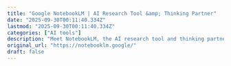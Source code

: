 ```yaml
---
title: "Google NotebookLM | AI Research Tool &amp; Thinking Partner"
date: "2025-09-30T00:11:40.334Z"
lastmod: "2025-09-30T00:11:40.334Z"
categories: ["AI tools"]
description: "Meet NotebookLM, the AI research tool and thinking partner that can analyze your sources, turn complexity into clarity and transform your content."
original_url: "https://notebooklm.google/"
draft: false
---
```

